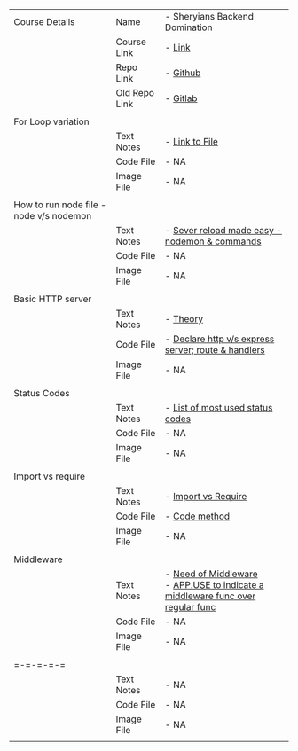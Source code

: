 ||||
|-|-|-|
|Course Details|Name|- Sheryians Backend Domination|
||Course Link|- [Link](https://sheryians.com/courses/courses-details/Back-End%20Domination:%20Create%20Efficient%20Back-End.)|
||Repo Link|- [Github](https://github.com/nileshchakkarwar/js-fullstack)|
||Old Repo Link|- [Gitlab](https://gitlab.com/nileshchakkarwar/nodejs-sheryians)|
||||
|For Loop variation |||
||Text Notes|- [Link to File](../02-codeTxtFiles/forLoopsInJs.txt)|
||Code File|- NA|
||Image File|- NA|
||||
|How to run node file - node v/s nodemon|||
||Text Notes|- [Sever reload made easy - nodemon & commands](../02-codeTxtFiles/nodemon.md)|
||Code File|- NA|
||Image File|- NA|
||||
|Basic HTTP server |||
||Text Notes|- [Theory](../02-codeTxtFiles/basicServer.txt)|
||Code File|- [Declare http v/s express server; route & handlers](../02-codeTxtFiles/httpExpressServerDef.js)|
||Image File|- NA|
||||
|Status Codes|||
||Text Notes|- [List of most used status codes](../02-codeTxtFiles/statusCodes.txt)|
||Code File|- NA|
||Image File|- NA|
||||
|Import vs require|||
||Text Notes|- [Import vs Require](../02-codeTxtFiles/require-vs-import.md)|
||Code File|- [Code method ](../02-codeTxtFiles/require-vs-import.js)|
||Image File|- NA|
||||
|Middleware|||
||Text Notes|- [Need of Middleware](../02-codeTxtFiles/middlewareNeed.md)<br>- [APP.USE to indicate a middleware func over regular func](../02-codeTxtFiles/middlewareAppUse.md)|
||Code File|- NA|
||Image File|- NA|
||||
|=-=-=-=-=|||
||Text Notes|- NA|
||Code File|- NA|
||Image File|- NA|
||||